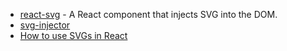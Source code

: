 - [react-svg](https://github.com/tanem/react-svg) - A React component that injects SVG into the DOM.
- [svg-injector](https://github.com/tanem/svg-injector)
- [How to use SVGs in React](https://blog.logrocket.com/how-to-use-svgs-in-react/)
